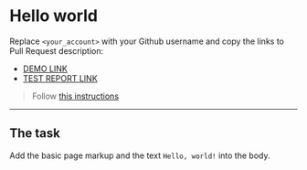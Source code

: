 # Hello world

Replace `<your_account>` with your Github username and copy the links to Pull Request description:

- [DEMO LINK](https://M-Grisha.github.io/layout_hello-world/)
- [TEST REPORT LINK](https://M-Grisha.github.io/layout_hello-world/report/html_report/)

> Follow [this instructions](https://mate-academy.github.io/layout_task-guideline/#how-to-solve-the-layout-tasks-on-github)

---

## The task

Add the basic page markup and the text `Hello, world!` into the body.
